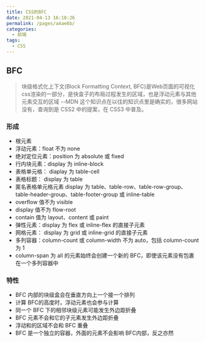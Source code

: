 ```yaml
---
title: CSS的BFC
date: 2021-04-13 16:18:26
permalink: /pages/a4ae6b/
categories:
  - 前端
tags:
  - CSS
---
```

## BFC
>块级格式化上下文(Block Formatting Context, BFC)是Web页面的可视化css渲染的一部分，是快盒子的布局过程发生的区域，也是浮动元素与其他元素交互的区域 --MDN
这个知识点在以往的知识点里是确实的，很多网站没有，查询到是 CSS2 中的提案，在 CSS3 中普及。
### 形成
- 根元素
- 浮动元素：float 不为 none
- 绝对定位元素：position 为 absolute 或 fixed
- 行内块元素：display 为 inline-block
- 表格单元格： diaplay 为 table-cell
- 表格标题： display 为 table
- 匿名表格单元格元素 display 为 table、table-row、table-row-group、table-header-group、table-footer-group 或 inline-table
- overflow 值不为 visible
- display 值不为 flow-root
- contain 值为 layout、content 或 paint
- 弹性元素：display 为 flex 或 inline-flex 的直接子元素
- 网格元素： display 为 grid 或 inline-grid 的直接子元素
- 多列容器：column-count 或 column-width 不为 auto，包括 column-count 为 1
- column-span 为 all 的元素始终会创建一个新的 BFC，即使该元素没有包裹在一个多列容器中
### 特性
- BFC 内部的块级盒会在垂直方向上一个接一个排列
- 计算 BFC的高度时，浮动元素也会参与计算
- 同一个 BFC 下的相邻块级元素可能发生外边距折叠
- BFC 元素不会和它的子元素发生外边距折叠
- 浮动和的区域不会和 BFC 重叠
- BFC 是一个独立的容器，外面的元素不会影响 BFC内部，反之亦然